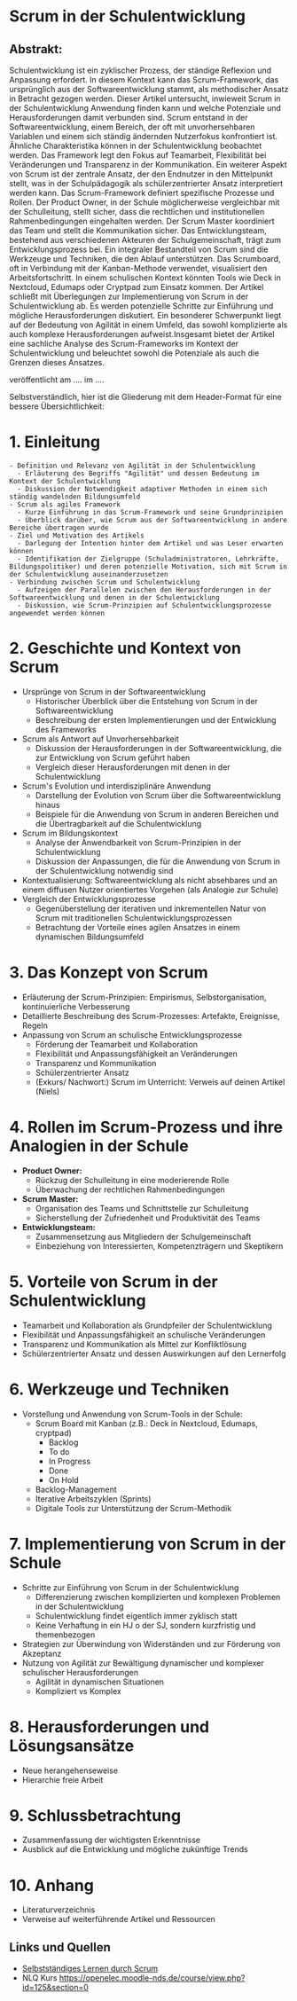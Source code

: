 # Scrum in der Schulentwicklung 

## Abstrakt:

Schulentwicklung ist ein zyklischer Prozess, der ständige Reflexion und Anpassung erfordert. In diesem Kontext kann das Scrum-Framework, das ursprünglich aus der Softwareentwicklung stammt, als methodischer Ansatz in Betracht gezogen werden. Dieser Artikel untersucht, inwieweit Scrum in der Schulentwicklung Anwendung finden kann und welche Potenziale und Herausforderungen damit verbunden sind.
Scrum entstand in der Softwareentwicklung, einem Bereich, der oft mit unvorhersehbaren Variablen und einem sich ständig ändernden Nutzerfokus konfrontiert ist. Ähnliche Charakteristika können in der Schulentwicklung beobachtet werden. Das Framework legt den Fokus auf Teamarbeit, Flexibilität bei Veränderungen und Transparenz in der Kommunikation. Ein weiterer Aspekt von Scrum ist der zentrale Ansatz, der den Endnutzer in den Mittelpunkt stellt, was in der Schulpädagogik als schülerzentrierter Ansatz interpretiert werden kann.
Das Scrum-Framework definiert spezifische Prozesse und Rollen. Der Product Owner, in der Schule möglicherweise vergleichbar mit der Schulleitung, stellt sicher, dass die rechtlichen und institutionellen Rahmenbedingungen eingehalten werden. Der Scrum Master koordiniert das Team und stellt die Kommunikation sicher. Das Entwicklungsteam, bestehend aus verschiedenen Akteuren der Schulgemeinschaft, trägt zum Entwicklungsprozess bei.
Ein integraler Bestandteil von Scrum sind die Werkzeuge und Techniken, die den Ablauf unterstützen. Das Scrumboard, oft in Verbindung mit der Kanban-Methode verwendet, visualisiert den Arbeitsfortschritt. In einem schulischen Kontext könnten Tools wie Deck in Nextcloud, Edumaps oder Cryptpad zum Einsatz kommen. Der Artikel schließt mit Überlegungen zur Implementierung von Scrum in der Schulentwicklung ab. Es werden potenzielle Schritte zur Einführung und mögliche Herausforderungen diskutiert. Ein besonderer Schwerpunkt liegt auf der Bedeutung von Agilität in einem Umfeld, das sowohl komplizierte als auch komplexe Herausforderungen aufweist.Insgesamt bietet der Artikel eine sachliche Analyse des Scrum-Frameworks im Kontext der Schulentwicklung und beleuchtet sowohl die Potenziale als auch die Grenzen dieses Ansatzes.

veröffentlicht am .... im ....

Selbstverständlich, hier ist die Gliederung mit dem Header-Format für eine bessere Übersichtlichkeit:

# 1. Einleitung
    - Definition und Relevanz von Agilität in der Schulentwicklung
      - Erläuterung des Begriffs "Agilität" und dessen Bedeutung im Kontext der Schulentwicklung
      - Diskussion der Notwendigkeit adaptiver Methoden in einem sich ständig wandelnden Bildungsumfeld
    - Scrum als agiles Framework
      - Kurze Einführung in das Scrum-Framework und seine Grundprinzipien
      - Überblick darüber, wie Scrum aus der Softwareentwicklung in andere Bereiche übertragen wurde 
    - Ziel und Motivation des Artikels
      - Darlegung der Intention hinter dem Artikel und was Leser erwarten können
      - Identifikation der Zielgruppe (Schuladministratoren, Lehrkräfte, Bildungspolitiker) und deren potenzielle Motivation, sich mit Scrum in der Schulentwicklung auseinanderzusetzen
    - Verbindung zwischen Scrum und Schulentwicklung
      - Aufzeigen der Parallelen zwischen den Herausforderungen in der Softwareentwicklung und denen in der Schulentwicklung
      - Diskussion, wie Scrum-Prinzipien auf Schulentwicklungsprozesse angewendet werden können

# 2. Geschichte und Kontext von Scrum
   - Ursprünge von Scrum in der Softwareentwicklung
     - Historischer Überblick über die Entstehung von Scrum in der Softwareentwicklung
     - Beschreibung der ersten Implementierungen und der Entwicklung des Frameworks
   - Scrum als Antwort auf Unvorhersehbarkeit
     - Diskussion der Herausforderungen in der Softwareentwicklung, die zur Entwicklung von Scrum geführt haben
     - Vergleich dieser Herausforderungen mit denen in der Schulentwicklung
   - Scrum's Evolution und interdisziplinäre Anwendung
     - Darstellung der Evolution von Scrum über die Softwareentwicklung hinaus
     - Beispiele für die Anwendung von Scrum in anderen Bereichen und die Übertragbarkeit auf die Schulentwicklung
   - Scrum im Bildungskontext
     - Analyse der Anwendbarkeit von Scrum-Prinzipien in der Schulentwicklung
     - Diskussion der Anpassungen, die für die Anwendung von Scrum in der Schulentwicklung notwendig sind
   - Kontextualisierung: Softwareentwicklung als nicht absehbares und an einem diffusen Nutzer orientiertes Vorgehen (als Analogie zur Schule)
   - Vergleich der Entwicklungsprozesse
     - Gegenüberstellung der iterativen und inkrementellen Natur von Scrum mit traditionellen Schulentwicklungsprozessen
     - Betrachtung der Vorteile eines agilen Ansatzes in einem dynamischen Bildungsumfeld

# 3. Das Konzept von Scrum
   - Erläuterung der Scrum-Prinzipien: Empirismus, Selbstorganisation, kontinuierliche Verbesserung
   - Detaillierte Beschreibung des Scrum-Prozesses: Artefakte, Ereignisse, Regeln
   - Anpassung von Scrum an schulische Entwicklungsprozesse
     - Förderung der Teamarbeit und Kollaboration
     - Flexibilität und Anpassungsfähigkeit an Veränderungen
     - Transparenz und Kommunikation
     - Schülerzentrierter Ansatz
     - (Exkurs/ Nachwort:) Scrum im Unterricht: Verweis auf deinen Artikel (Niels)

# 4. Rollen im Scrum-Prozess und ihre Analogien in der Schule
   - **Product Owner:**
     - Rückzug der Schulleitung in eine moderierende Rolle
     - Überwachung der rechtlichen Rahmenbedingungen
   - **Scrum Master:**
     - Organisation des Teams und Schnittstelle zur Schulleitung
     - Sicherstellung der Zufriedenheit und Produktivität des Teams
   - **Entwicklungsteam:**
     - Zusammensetzung aus Mitgliedern der Schulgemeinschaft
     - Einbeziehung von Interessierten, Kompetenzträgern und Skeptikern

# 5. Vorteile von Scrum in der Schulentwicklung
   - Teamarbeit und Kollaboration als Grundpfeiler der Schulentwicklung
   - Flexibilität und Anpassungsfähigkeit an schulische Veränderungen
   - Transparenz und Kommunikation als Mittel zur Konfliktlösung
   - Schülerzentrierter Ansatz und dessen Auswirkungen auf den Lernerfolg

# 6. Werkzeuge und Techniken
   - Vorstellung und Anwendung von Scrum-Tools in der Schule:
     - Scrum Board mit Kanban (z.B.: Deck in Nextcloud, Edumaps, cryptpad)
       - Backlog
       - To do 
       - In Progress 
       - Done 
       - On Hold
     - Backlog-Management
     - Iterative Arbeitszyklen (Sprints)
     - Digitale Tools zur Unterstützung der Scrum-Methodik

# 7. Implementierung von Scrum in der Schule
   - Schritte zur Einführung von Scrum in der Schulentwicklung
     - Differenzierung zwischen komplizierten und komplexen Problemen in der Schulentwicklung
     - Schulentwicklung findet eigentlich immer zyklisch statt
     - Keine Verhaftung in ein HJ o der SJ, sondern kurzfristig und themenbezogen
   - Strategien zur Überwindung von Widerständen und zur Förderung von Akzeptanz
   - Nutzung von Agilität zur Bewältigung dynamischer und komplexer schulischer Herausforderungen
     - Agilität in dynamischen Situationen 
     - Kompliziert vs Komplex

# 8. Herausforderungen und Lösungsansätze
   - Neue herangehenseweise
   - Hierarchie freie Arbeit  



# 9. Schlussbetrachtung
   - Zusammenfassung der wichtigsten Erkenntnisse
   - Ausblick auf die Entwicklung und mögliche zukünftige Trends

# 10. Anhang
   - Literaturverzeichnis
   - Verweise auf weiterführende Artikel und Ressourcen




## Links und Quellen
- [Selbstständiges Lernen durch Scrum](https://digilog.blog/2022/06/02/eigenstaendiges-lernen-durch-scrum/)
- NLQ Kurs https://openelec.moodle-nds.de/course/view.php?id=125&section=0